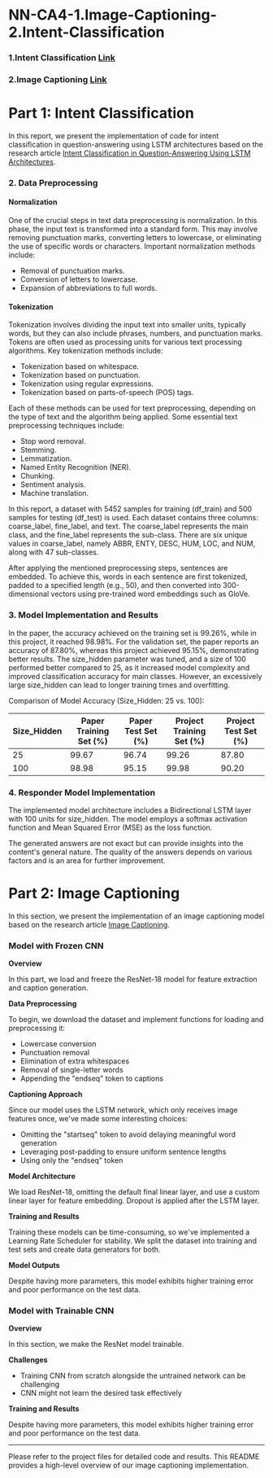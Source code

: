 # NN-CA4-1.Image-Captioning-2.Intent-Classification

### 1.Intent Classification [Link](#part-1-intent-classification)

### 2.Image Captioning [Link](#part-2-image-captioning)

# Part 1: Intent Classification

In this report, we present the implementation of code for intent classification in question-answering using LSTM architectures based on the research article [Intent Classification in Question-Answering Using LSTM Architectures](https://arxiv.org/pdf/2001.09330.pdf).

### 2. Data Preprocessing

#### Normalization

One of the crucial steps in text data preprocessing is normalization. In this phase, the input text is transformed into a standard form. This may involve removing punctuation marks, converting letters to lowercase, or eliminating the use of specific words or characters. Important normalization methods include:

- Removal of punctuation marks.
- Conversion of letters to lowercase.
- Expansion of abbreviations to full words.

#### Tokenization

Tokenization involves dividing the input text into smaller units, typically words, but they can also include phrases, numbers, and punctuation marks. Tokens are often used as processing units for various text processing algorithms. Key tokenization methods include:

- Tokenization based on whitespace.
- Tokenization based on punctuation.
- Tokenization using regular expressions.
- Tokenization based on parts-of-speech (POS) tags.

Each of these methods can be used for text preprocessing, depending on the type of text and the algorithm being applied. Some essential text preprocessing techniques include:

- Stop word removal.
- Stemming.
- Lemmatization.
- Named Entity Recognition (NER).
- Chunking.
- Sentiment analysis.
- Machine translation.

In this report, a dataset with 5452 samples for training (df_train) and 500 samples for testing (df_test) is used. Each dataset contains three columns: coarse_label, fine_label, and text. The coarse_label represents the main class, and the fine_label represents the sub-class. There are six unique values in coarse_label, namely ABBR, ENTY, DESC, HUM, LOC, and NUM, along with 47 sub-classes.

After applying the mentioned preprocessing steps, sentences are embedded. To achieve this, words in each sentence are first tokenized, padded to a specified length (e.g., 50), and then converted into 300-dimensional vectors using pre-trained word embeddings such as GloVe.

### 3. Model Implementation and Results

In the paper, the accuracy achieved on the training set is 99.26%, while in this project, it reached 98.98%. For the validation set, the paper reports an accuracy of 87.80%, whereas this project achieved 95.15%, demonstrating better results. The size_hidden parameter was tuned, and a size of 100 performed better compared to 25, as it increased model complexity and improved classification accuracy for main classes. However, an excessively large size_hidden can lead to longer training times and overfitting.

Comparison of Model Accuracy (Size_Hidden: 25 vs. 100):

| Size_Hidden | Paper Training Set (%) | Paper Test Set (%) | Project Training Set (%) | Project Test Set (%) |
| ----------- | ---------------------- | ------------------ | ------------------------ | -------------------- |
| 25          | 99.67                  | 96.74              | 99.26                    | 87.80                |
| 100         | 98.98                  | 95.15              | 99.98                    | 90.20                |

### 4. Responder Model Implementation

The implemented model architecture includes a Bidirectional LSTM layer with 100 units for size_hidden. The model employs a softmax activation function and Mean Squared Error (MSE) as the loss function.

The generated answers are not exact but can provide insights into the content's general nature. The quality of the answers depends on various factors and is an area for further improvement.

# Part 2: Image Captioning

In this section, we present the implementation of an image captioning model based on the research article [Image Captioning](https://arxiv.org/pdf/1805.09137.pdf).

### Model with Frozen CNN

**Overview**

In this part, we load and freeze the ResNet-18 model for feature extraction and caption generation.

**Data Preprocessing**

To begin, we download the dataset and implement functions for loading and preprocessing it:

- Lowercase conversion
- Punctuation removal
- Elimination of extra whitespaces
- Removal of single-letter words
- Appending the "endseq" token to captions

**Captioning Approach**

Since our model uses the LSTM network, which only receives image features once, we've made some interesting choices:

- Omitting the "startseq" token to avoid delaying meaningful word generation
- Leveraging post-padding to ensure uniform sentence lengths
- Using only the "endseq" token

**Model Architecture**

We load ResNet-18, omitting the default final linear layer, and use a custom linear layer for feature embedding. Dropout is applied after the LSTM layer.

**Training and Results**

Training these models can be time-consuming, so we've implemented a Learning Rate Scheduler for stability. We split the dataset into training and test sets and create data generators for both.

**Model Outputs**

Despite having more parameters, this model exhibits higher training error and poor performance on the test data.

### Model with Trainable CNN

**Overview**

In this section, we make the ResNet model trainable.

**Challenges**

- Training CNN from scratch alongside the untrained network can be challenging
- CNN might not learn the desired task effectively

**Training and Results**

Despite having more parameters, this model exhibits higher training error and poor performance on the test data.

---

Please refer to the project files for detailed code and results. This README provides a high-level overview of our image captioning implementation.
